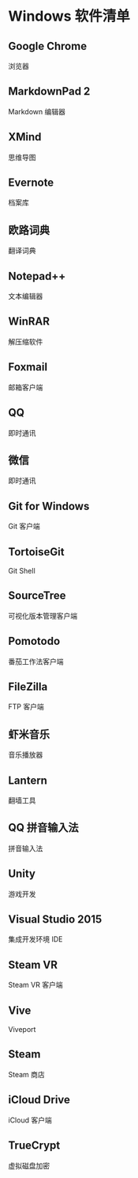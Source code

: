 # Windows 软件清单

## Google Chrome

浏览器

## MarkdownPad 2

Markdown 编辑器

## XMind

思维导图

## Evernote

档案库

## 欧路词典

翻译词典

## Notepad++

文本编辑器

## WinRAR

解压缩软件

## Foxmail

邮箱客户端

## QQ

即时通讯

## 微信

即时通讯

## Git for Windows

Git 客户端

## TortoiseGit

Git Shell

## SourceTree

可视化版本管理客户端

## Pomotodo

番茄工作法客户端

## FileZilla

FTP 客户端

## 虾米音乐

音乐播放器

## Lantern

翻墙工具

## QQ 拼音输入法

拼音输入法

## Unity

游戏开发

## Visual Studio 2015

集成开发环境 IDE

## Steam VR

Steam VR 客户端

## Vive

Viveport

## Steam

Steam 商店

## iCloud Drive

iCloud 客户端

## TrueCrypt

虚拟磁盘加密
